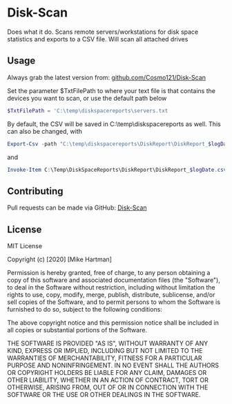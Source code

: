 # Disk-Scan

Does what it do. Scans remote servers/workstations for disk space statistics and exports to a CSV file. Will scan all attached drives


## Usage

Always grab the latest version from: [github.com/Cosmo121/Disk-Scan](https://github.com/Cosmo121/Disk-Scan)

Set the parameter $TxtFilePath to where your text file is that contains the devices you want to scan, or use the default path below
```PowerShell
$TxtFilePath = 'C:\temp\diskspacereports\servers.txt
```
By default, the CSV will be saved in C:\temp\diskspacereports as well. This can also be changed, with

```PowerShell
Export-Csv -path "C:\temp\diskspacereports\DiskReport\DiskReport_$logDate.csv" 
```
and
```PowerShell
Invoke-Item C:\Temp\DiskSpaceReports\DiskReport\DiskReport_$logDate.csv
```

## Contributing
Pull requests can be made via GitHub: [Disk-Scan](https://github.com/Cosmo121/Disk-Scan)

## License
MIT License

Copyright (c) [2020] [Mike Hartman]

Permission is hereby granted, free of charge, to any person obtaining a copy
of this software and associated documentation files (the "Software"), to deal
in the Software without restriction, including without limitation the rights
to use, copy, modify, merge, publish, distribute, sublicense, and/or sell
copies of the Software, and to permit persons to whom the Software is
furnished to do so, subject to the following conditions:

The above copyright notice and this permission notice shall be included in all
copies or substantial portions of the Software.

THE SOFTWARE IS PROVIDED "AS IS", WITHOUT WARRANTY OF ANY KIND, EXPRESS OR
IMPLIED, INCLUDING BUT NOT LIMITED TO THE WARRANTIES OF MERCHANTABILITY,
FITNESS FOR A PARTICULAR PURPOSE AND NONINFRINGEMENT. IN NO EVENT SHALL THE
AUTHORS OR COPYRIGHT HOLDERS BE LIABLE FOR ANY CLAIM, DAMAGES OR OTHER
LIABILITY, WHETHER IN AN ACTION OF CONTRACT, TORT OR OTHERWISE, ARISING FROM,
OUT OF OR IN CONNECTION WITH THE SOFTWARE OR THE USE OR OTHER DEALINGS IN THE
SOFTWARE.
